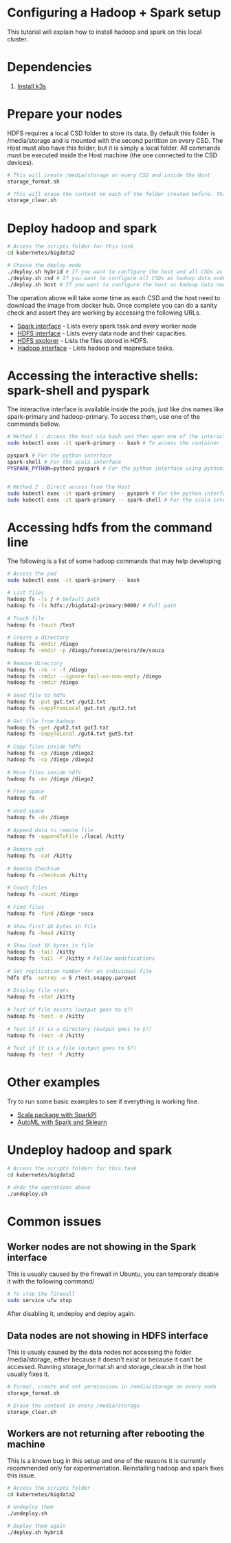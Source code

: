 # Configuring a Hadoop + Spark setup

This tutorial will explain how to install hadoop and spark on this local cluster.

# Dependencies

1. [Install k3s](../k3s/k3s_main.md)

# Prepare your nodes

HDFS requires a local CSD folder to store its data. By default this folder is /media/storage and is mounted with the second partition on every CSD. The Host must also have this folder, but it is simply a local folder. All commands must be executed inside the Host machine (the one connected to the CSD devices).

```bash
# This will create /media/storage on every CSD and inside the Host
storage_format.sh

# This will erase the content on each of the folder created before. This is useful to do a clean install
storage_clear.sh
```

# Deploy hadoop and spark

```bash
# Access the scripts folder for this task
cd kubernetes/bigdata2

# Choose the deploy mode
./deploy.sh hybrid # If you want to configure the host and all CSDs as hadoop data nodes and spark worker nodes
./deploy.sh csd # If you want to configure all CSDs as hadoop data nodes and spark worker nodes
./deploy.sh host # If you want to configure the host as hadoop data nodes and spark worker nodes
```

The operation above will take some time as each CSD and the host need to download the image from docker hub. Once complete you can do a sanity check and assert they are working by accessing the following URLs.

* [Spark interface](http://localhost:8080/) - Lists every spark task and every worker node
* [HDFS interface](http://localhost:9870/dfshealth.html#tab-datanode) - Lists every data node and their capacities.
* [HDFS explorer](http://localhost:9870/explorer.html#/) - Lists the files stored in HDFS.
* [Hadoop interface](http://localhost:8088/) - Lists hadoop and mapreduce tasks.

# Accessing the interactive shells: spark-shell and pyspark

The interactive interface is available inside the pods, just like dns names like spark-primary and hadoop-primary. To access them, use one of the commands bellow.

```bash
# Method 1 : Access the host via bash and then open one of the interactive consoles
sudo kubectl exec -it spark-primary -- bash # To access the container

pyspark # For the python interface
spark-shell # For the scala interface
PYSPARK_PYTHON=python3 pyspark # For the python interface using python3


# Method 2 : Direct access from the Host
sudo kubectl exec -it spark-primary -- pyspark # For the python interface
sudo kubectl exec -it spark-primary -- spark-shell # For the scala interface
```

# Accessing hdfs from the command line

The following is a list of some hadoop commands that may help developing 

```bash
# Access the pod
sudo kubectl exec -it spark-primary -- bash

# List files
hadoop fs -ls / # Default path
hadoop fs -ls hdfs://bigdata2-primary:9000/ # Full path
 
# Touch file
hadoop fs -touch /test
 
# Create a directory
hadoop fs -mkdir /diego
hadoop fs -mkdir -p /diego/fonseca/pereira/de/souza
 
# Remove directory
hadoop fs -rm -r -f /diego
hadoop fs -rmdir --ignore-fail-on-non-empty /diego
hadoop fs -rmdir /diego
 
# Send file to hdfs
hadoop fs -put gut.txt /gut2.txt
hadoop fs -copyFromLocal gut.txt /gut2.txt
 
# Get file from hadoop
hadoop fs -get /gut2.txt gut3.txt
hadoop fs -copyToLocal /gut4.txt gut5.txt
 
# Copy files inside hdfs
hadoop fs -cp /diego /diego2
hadoop fs -cp /diego /diego2
 
# Move files inside hdfs
hadoop fs -mv /diego /diego2
 
# Free space
hadoop fs -df
 
# Used space
hadoop fs -du /diego
 
# Append data to remote file
hadoop fs -appendToFile ./local /kitty
 
# Remote cat
hadoop fs -cat /kitty
 
# Remote Checksum
hadoop fs -checksum /kitty
 
# Count files
hadoop fs -count /diego
 
# Find files
hadoop fs -find /diego *seca
 
# Show first 1K bytes in file
hadoop fs -head /kitty
 
# Show last 1K bytes in file
hadoop fs -tail /kitty
hadoop fs -tail -f /kitty # Follow modifications
 
# Set replication number for an individual file
hdfs dfs -setrep -w 5 /test.snappy.parquet
 
# Display file stats
hadoop fs -stat /kitty
 
# Test if file exists (output goes to $?)
hadoop fs -test -e /kitty
 
# Test if it is a directory (output goes to $?)
hadoop fs -test -d /kitty
 
# Test if it is a file (output goes to $?)
hadoop fs -test -f /kitty
```

# Other examples

Try to run some basic examples to see if everything is working fine.

* [Scala package with SparkPI](./test_scala_with_sparkPI_in_a_package.md)
* [AutoML with Spark and Sklearn](./test_automl_pyspark_with_sklearn.md)

# Undeploy hadoop and spark

```bash
# Access the scripts folderr for this task
cd kubernetes/bigdata2

# Undo the operations above
./undeploy.sh
```

# Common issues

## Worker nodes are not showing in the Spark interface

This is usually caused by the firewall in Ubuntu, you can temporaly disable it with the following command/

```bash
# To stop the firewall
sudo service ufw stop
```

After disabling it, undeploy and deploy again.

## Data nodes are not showing in HDFS interface

This is usualy caused by the data nodes not accessing the folder /media/storage, either because it doesn't exist or because it can't be accessed. Running storage_format.sh and storage_clear.sh in the host usually fixes it.

```bash
# Format, create and set permissions in /media/storage on every node
storage_format.sh

# Erase the content in every /media/storage
storage_clear.sh
```

## Workers are not returning after rebooting the machine

This is a known bug in this setup and one of the reasons it is currently recommended only for experimentation. Reinstalling hadoop and spark fixes this issue.

```bash
# Access the scripts folder
cd kubernetes/bigdata2

# Undeploy them
./undeploy.sh

# Deploy them again
./deploy.sh hybrid
```